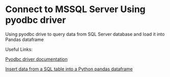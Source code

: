 # Connect to MSSQL Server Using pyodbc driver

Using pyodbc drive to query data from SQL Server database and load it into Pandas dataframe

Useful Links: 

[Pyodbc driver documentation](https://github.com/mkleehammer/pyodbc/wiki)

[Insert data from a SQL table into a Python pandas dataframe](https://docs.microsoft.com/en-us/sql/machine-learning/data-exploration/python-dataframe-pandas?view=sql-server-ver15)
